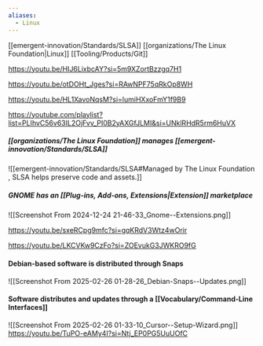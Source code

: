 ```yaml
---
aliases:
  - Linux
---
```

[[emergent-innovation/Standards/SLSA]]
[[organizations/The Linux Foundation|Linux]]
[[Tooling/Products/Git]]

https://youtu.be/HIJ6LixbcAY?si=5m9XZortBzzgq7H1

https://youtu.be/otDOHt_Jges?si=RAwNPF75qRkOp8WH

https://youtu.be/HL1XavoNqsM?si=lumiHXxoFmY1f9B9

https://youtube.com/playlist?list=PLIhvC56v63IL2OjFvv_PI0B2yAXGfJLMI&si=UNklRHdR5rm6HuVX

##### [[organizations/The Linux Foundation]] manages [[emergent-innovation/Standards/SLSA]]
![[emergent-innovation/Standards/SLSA#Managed by The Linux Foundation , SLSA helps preserve code and assets.]]

##### GNOME has an [[Plug-ins,  Add-ons,  Extensions|Extension]] marketplace
![[Screenshot From 2024-12-24 21-46-33_Gnome--Extensions.png]]

https://youtu.be/sxeRCpg9mfc?si=gqKRdV3Wtz4wOrir

https://youtu.be/LKCVKw9CzFo?si=ZOEvukG3JWKRO9fG
#### Debian-based software is distributed through Snaps
![[Screenshot From 2025-02-26 01-28-26_Debian-Snaps--Updates.png]]
#### Software distributes and updates through a [[Vocabulary/Command-Line Interfaces]] 

![[Screenshot From 2025-02-26 01-33-10_Cursor--Setup-Wizard.png]]
https://youtu.be/TuPO-eAMy4I?si=Ntj_EP0PG5UuUOfC
